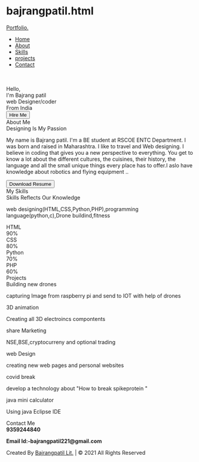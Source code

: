 # bajrangpatil.html
<!DOCTYPE html>
<!-- Designined by bajrang patil | www.youtube.com/codinglabyt -->
<html lang="en" dir="ltr">
  <head>
    <meta charset="UTF-8">
    <title> bajrangpatil Portfolio Website | CodingLab </title>
    <link rel="stylesheet"
    href="C:\Users\DELL\OneDrive\Pictures\HTML\css\style.css">
     <meta name="viewport" content="width=device-width, initial-scale=1.0">
   </head>
<body>
  <!-- Move to up button -->
  <div class="scroll-button">
    <a href="#home"><i class="fas fa-arrow-up"></i></a>
  </div>
  <!-- navgaition menu -->
  <nav>
    <div class="navbar">
      <div class="logo"><a href="#">Portfolio.</a></div>
      <ul class="menu">
          <li><a href="#home">Home</a></li>
          <li><a href="#about">About</a></li>
          <li><a href="#skills">Skills</a></li>
          <li><a href="#project">projects</a></li>
          <li><a href="#contact">Contact</a></li>
          <div class="cancel-btn">
            <i class="fas fa-times"></i>
          </div>
      </ul>
      <div class="media-icons">
        <a href="#"><i class="fab fa-facebook-f"></i></a>
        <a href="#"><i class="fab fa-twitter"></i></a>
        <a href="#"><i class="fab fa-instagram"></i></a>
      </div>
    </div>
    <div class="menu-btn">
      <i class="fas fa-bars"></i>
    </div>
  </nav>

<!-- Home Section Start -->
 <section class="home" id="home">
   <div class="home-content"><br><br>
    <div class="image">
    <div class="left">
      <img src="images/home.jpg"alt>
    </div>
     <div class="text">
       <div class="text-one">Hello,</div>
       <div class="text-two">I'm Bajrang patil</div>
       <div class="text-three">web Designer/coder</div>
       <div class="text-four">From India</div>
     </div>
     <div class="button">
       <button>Hire Me</button>
     </div>
   </div>
 </section>

<!-- About Section Start -->
<section class="about" id="about">
  <div class="content">
    <div class="title"><span>About Me</span></div>
  <div class="about-details">
    <div class="left">
      <img src="C:\Users\DELL\OneDrive\Pictures\HTML\Images\about.jpg" alt="">
    </div>
    <div class="right">
      <div class="topic">Designing Is My Passion</div>
      <p>My name is Bajrang patil. I'm a BE student at RSCOE ENTC Department. I was born and raised in Maharashtra.
I like to travel and Web designing. I believe in coding that  gives you a new perspective to everything. You get to know a lot about the different cultures, the cuisines, their history, the language and all the small unique things every place has to offer.I aslo have knowledge about robotics and flying equipment ..</p>
      <div class="button">
        <button>Download Resume</button>
      </div>
    </div>
  </div>
  </div>
</section>

<!-- My Skill Section Start -->
<!-- Section Tag and Other Div will same where we need to put same CSS -->
<section class="skills" id="skills">
 <div class="content">
   <div class="title"><span>My Skills</span></div>
   <div class="skills-details">
     <div class="text">
       <div class="topic">Skills Reflects Our Knowledge</div>
       <p>web designing(HTML,CSS,Python,PHP),programming language(python,c),Drone buildind,fitness</p>
       </div>
     </div>
     <div class="boxes">
       <div class="box">
         <div class="topic">HTML</div>
         <div class="per">90%</div>
       </div>
       <div class="box">
         <div class="topic">CSS</div>
         <div class="per">80%</div>
       </div>
       <div class="box">
         <div class="topic">Python</div>
         <div class="per">70%</div>
       </div>
       <div class="box">
         <div class="topic">PHP</div>
         <div class="per">60%</div>
       </div>
     </div>
   </div>
 </div>
</section>

<!-- My Services Section Start -->
 <section class="Projects" id="Projects">
   <div class="content">
     <div class="title"><span>Projects</span></div>
     <div class="boxes">
       <div class="box">
         <div class="icon">
           <i class="fas fa-desktop"></i>
       </div>
       <div class="topic">Building new drones</div>
       <p>capturing Image from raspberry pi and send to IOT with help of drones </p>
     </div>
       <div class="box">
         <div class="icon">
           <i class="fas fa-paint-brush"></i>
       </div>
       <div class="topic">3D animation</div>
       <p>Creating all 3D electroincs compontents</p>
     </div>
       <div class="box">
         <div class="icon">
           <i class="fas fa-chart-line"></i>
       </div>
       <div class="topic">share Marketing</div>
       <p>NSE,BSE,cryptocurreny and optional trading</p>
     </div>
       <div class="box">
         <div class="icon">
           <i class="fab fa-android"></i>
       </div>
       <div class="topic">web Design</div>
       <p>creating new web pages and personal websites</p>
     </div>
       <div class="box">
         <div class="icon">
           <i class="fas fa-camera-retro"></i>
       </div>
       <div class="topic">covid break</div>
       <p>develop a technology about "How to break spikeprotein "</p>
     </div>
       <div class="box">
         <div class="icon">
           <i class="fas fa-tablet-alt"></i>
       </div>
       <div class="topic">java mini calculator</div>
       <p>Using java Eclipse IDE </p>
     </div>
   </div>
   </div>
 </section>

<!-- Contact Me section Start -->
<section class="contact" id="contact">
  <div class="content">
    <div class="title"><span>Contact Me</span></div>
    <div class="text">
      <div class="topic"><strong>9359244840</strong></div>
      <p><strong>Email Id:-bajrangpatil221@gmail.com</strong></p>
      </div>
    </div>
  </div>
</section>

<!-- Footer Section Start -->
<footer>
  <div class="text">
    <span>Created By <a href="#">Bajrangpatil Lit.</a> | &#169; 2021 All Rights Reserved</span>
  </div>
</footer>

  <script src="script.js"></script>
</body>
</html>


